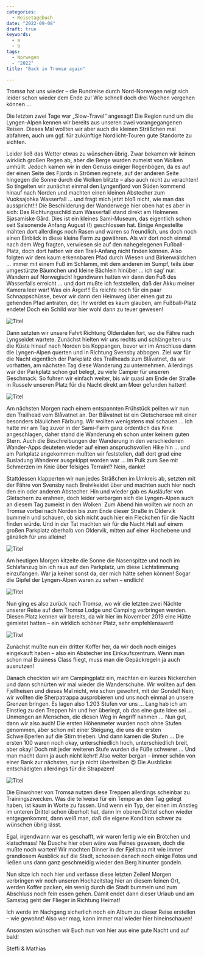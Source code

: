 ```yaml
---
categories:
  - Reisetagebuch
date: "2022-09-08"
draft: true
keywords:
  - a
  - b
tags:
  - Norwegen
  - "2022"
title: "Back in Tromsø again"

---
```


Tromsø hat uns wieder – die Rundreise durch Nord-Norwegen neigt sich leider
schon wieder dem Ende zu! Wie schnell doch drei Wochen vergehen können …

Die letzten zwei Tage war „Slow-Travel“ angesagt! Die Region rund um die
Lyngen-Alpen kennen wir bereits aus unseren zwei vorangegangenen Reisen. Dieses
Mal wollten wir aber auch die kleinen Sträßchen mal abfahren, auch um ggf. für
zukünftige Nordlicht-Touren gute Standorte zu sichten.

Leider ließ das Wetter etwas zu wünschen übrig. Zwar bekamen wir keinen wirklich
großen Regen ab, aber die Berge wurden zumeist von Wolken umhüllt. Jedoch kamen
wir in den Genuss einiger Regenbögen, da es auf der einen Seite des Fjords in
Strömen regnete, auf der anderen Seite hingegen die Sonne durch die Wolken
blitzte – also auch nicht zu verachten! So tingelten wir zunächst einmal den
Lyngenfjord von Süden kommend hinauf nach Norden und machten einen kleinen
Abstecher zum Vuoksajohka Wasserfall … und fragt mich jetzt bloß nicht, wie man
das ausspricht!!! Die Beschilderung der Wanderwege hier oben hat es aber in
sich: Das Richtungsschild zum Wasserfall stand direkt am Holmenes Sjøsamiske
Gård. Dies ist ein kleines Sami-Museum, das eigentlich schon seit Saisonende
Anfang August (!) geschlossen hat. Einige Angestellte mähten dort allerdings
noch Rasen und waren so freundlich, uns doch noch einen Einblick in diese kleine
Farm zu gewähren. Als wir dort noch einmal nach dem Weg fragten, verwiesen sie
auf den nahegelegenen Fußball-Platz, doch dort hatten wir den Trail-Anfang nicht
finden können. Also folgten wir dem kaum erkennbaren Pfad durch Wiesen und
Birkenwäldchen … immer mit einem Fuß im Schlamm, mit dem anderen im Sumpf, teils
über umgestürzte Bäumchen und kleine Bächlein hinüber … ich sag’ nur: Wandern
auf
Norwegisch! Irgendwann hatten wir dann den Fuß des Wasserfalls erreicht … und
dort mußte ich feststellen, daß der Akku meiner Kamera leer war! Was ein
Ärger!!! Es reichte noch für ein paar Schnappschüsse, bevor wir dann den Heimweg
über einen gut zu gehenden Pfad antraten, der, Ihr werdet es kaum glauben, am
Fußball-Platz endete! Doch ein Schild war hier wohl dann zu teuer gewesen!

![Titel](...)
<!-- Regenbogen am Morgen -->
<!-- Am Rastplatz an der E6 hinter Løkvollen -->
<!-- Holmenes Sjøsamiske Gård -->
<!-- Holmenes Sjøsamiske Gård -->
<!-- Vuoksajohka Wasserfall -->

Dann setzten wir unsere Fahrt Richtung Olderdalen fort, wo die Fähre nach
Lyngseidet wartete. Zunächst hielten wir uns rechts und schlängelten uns die
Küste hinauf nach Norden bis Koppangen, bevor wir im Anschluss dann die
Lyngen-Alpen querten und in Richtung Svensby abbogen. Ziel war für die Nacht
eigentlich der Parkplatz des Trailheads zum Blåvatnet, da wir vorhatten, am
nächsten Tag diese Wanderung zu unternehmen. Allerdings war der Parkplatz schon
gut belegt, zu viele Camper für unseren Geschmack. So fuhren wir einfach weiter,
bis wir quasi am Ende der Straße in Russelv unseren Platz für die Nacht direkt
am Meer gefunden hatten!

![Titel](...)
<!-- Regenbogen Nr. 2 am Fähranleger Lyngseidet -->
<!-- Entlang der FV91 -->
<!-- Unser Schlafplatz am Ende der Welt in Russelv -->

Am nächsten Morgen nach einem entspannten Frühstück peilten wir nun den
Trailhead vom Blåvatnet an. Der Blåvatnet ist ein Gletschersee mit einer
besonders bläulichen Färbung. Wir wollten wenigstens mal schauen … Ich hatte mir
am Tag zuvor in der Sami-Farm ganz ordentlich das Knie angeschlagen, daher stand
die Wanderung eh schon unter keinem guten Stern. Auch die Beschreibungen der
Wanderung in den verschiedenen Wander-Apps deuteten wieder auf einen
anspruchsvollen Hike hin … und am Parkplatz angekommen mußten wir feststellen,
daß dort grad eine Busladung Wanderer ausgekippt worden war … im Pulk zum See
mit Schmerzen im Knie über felsiges Terrain!? Nein, danke!

Stattdessen klapperten wir nun jedes Sträßchen im Umkreis ab, setzten mit der
Fähre von Svensby nach Breivikeidet über und machten auch hier noch den ein oder
anderen Abstecher. Hin und wieder gab es Ausläufer von Gletschern zu erahnen,
doch leider verbargen sich die Lyngen-Alpen auch an diesem Tag zumeist in den
Wolken. Zum Abend hin wollten wir noch an Tromsø vorbei nach Norden bis zum Ende
dieser Straße in Oldervik bummeln und schauen, ob sich nicht auch hier ein
Fleckchen für die Nacht finden würde. Und in der Tat machten wir für die Nacht
Halt auf einem großen Parkplatz oberhalb von Oldervik, mitten auf einer
Hochebene und gänzlich für uns alleine!

![Titel](...)
<!-- Fjordlandschaft in den Lyngen-Alpen -->
<!-- Am Trailhead zum Blåvatnet -->
<!-- Kleines lokales Museum kurz vor Svensby -->
<!-- Am Nakkevatnet -->
<!-- Ullsfjord Church -->

Am heutigen Morgen kitzelte die Sonne die Nasenspitze und noch im Schlafanzug
bin ich raus auf den Parkplatz, um diese Lichtstimmung einzufangen. War ja
keiner sonst da, der mich hätte sehen können! Sogar die Gipfel der Lyngen-Alpen
waren zu sehen – endlich!

![Titel](...)
<!-- Morgenstund hat Gold im Mund – wie wahr! -->
<!-- Der letzte Stellplatz in freier Wildbahn -->
<!-- Am Horizont die Lyngen-Alpen -->

Nun ging es also zurück nach Tromsø, wo wir die letzten zwei Nächte unserer
Reise auf dem Tromsø Lodge und Camping verbringen werden. Diesen Platz kennen
wir bereits, da wir hier im November 2019 eine Hütte gemietet hatten – ein
wirklich schöner Platz, sehr empfehlenswert!

![Titel](...)
<!-- Von Norden kommend ein erster Blick auf Tromsø -->

Zunächst mußte nun ein dritter Koffer her, da wir doch noch einiges eingekauft
haben – also ein Abstecher ins Einkaufszentrum. Wenn man schon mal Business
Class fliegt, muss man die Gepäckregeln ja auch ausnutzen!

Danach checkten wir am Campingplatz ein, machten ein kurzes Nickerchen und dann
schnürten wir mal wieder die Wanderschuhe. Wir wollten auf den Fjellheisen und
dieses Mal nicht, wie schon gewohnt, mit der Gondel! Nein, wir wollten die
Sherpatrappa ausprobieren und uns noch einmal an unsere Grenzen bringen. Es
lagen also 1.203 Stufen vor uns … Lang hab ich am Einstieg zu den Treppen hin
und her überlegt, ob das eine gute Idee sei … Unmengen an Menschen, die diesen
Weg in Angriff nahmen … Nun gut, dann wir also auch! Die ersten Höhenmeter
wurden noch ohne Stufen genommen, aber schon mit einer Steigung, die uns die
ersten Schweißperlen auf die Stirn trieben. Und dann kamen die Stufen … Die
ersten 100 waren noch okay, unterschiedlich hoch, unterschiedlich breit, aber
okay! Doch mit jeder weiteren Stufe wurden die Füße schwerer … Und man macht
dann ja auch nicht kehrt! Also weiter bergan – immer schön von einer Bank zur
nächsten, nur ja nicht übertreiben 😉 Die Ausblicke entschädigten allerdings für
die Strapazen!

![Titel](...)
<!-- Tromsø mit seiner Eismeer-Kathedrale -->
<!-- Mit jedem Höhenmeter öffnet sich der Blick weiter über diese traumhafte 
Stadt -->
<!-- Geschafft! -->

Die Einwohner von Tromsø nutzen diese Treppen allerdings scheinbar zu
Trainingszwecken. Was die teilweise für ein Tempo an den Tag gelegt haben, ist
kaum in Worte zu fassen. Und wenn ein Typ, der einen im Anstieg im unteren
Drittel schon überholt hat, dann im oberen Drittel schon wieder entgegenkommt,
dann weiß man, daß die eigene Kondition schwer zu wünschen übrig lässt.

Egal, irgendwann war es geschafft, wir waren fertig wie ein Brötchen und
klatschnass! Ne Dusche hier oben wäre was Feines gewesen, doch die mußte noch
warten! Wir machten Dinner in der Fjellstua mit wie immer grandiosem Ausblick
auf die Stadt, schossen danach noch einige Fotos und ließen uns dann ganz
geschmeidig wieder den Berg hinunter gondeln.

Nun sitze ich noch hier und verfasse diese letzten Zeilen! Morgen verbringen wir
noch unseren Hochzeitstag hier an diesem feinen Ort, werden Koffer packen, ein
wenig durch die Stadt bummeln und zum Abschluss noch fein essen gehen. Damit
endet dann dieser Urlaub und am Samstag geht der Flieger in Richtung Heimat!

Ich werde im Nachgang sicherlich noch ein Album zu dieser Reise erstellen – wie
gewohnt! Also wer mag, kann immer mal wieder hier hineinschauen!

Ansonsten wünschen wir Euch nun von hier aus eine gute Nacht und auf bald!

Steffi & Mathias
